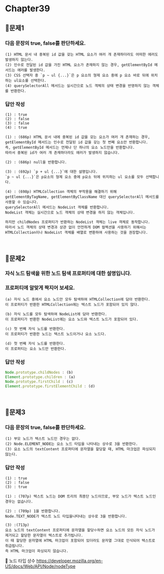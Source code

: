 # Chapter39
## 📌문제1

### 다음 문장의 true, false를 판단하세요.

```
(1) HTML 문서 내 중복된 id 값을 갖는 HTML 요소가 여러 개 존재하더라도 어떠한 에러도 발생하지 않는다.
(2) 인수로 전달된 id 값을 가진 HTML 요소가 존재하지 않는 경우, getElementById 메서드는 에러를 발생한다.
(3) CSS 선택자 중 `p ~ ul {...}`은 p 요소의 형제 요소 중에 p 요소 바로 뒤에 위치하는 ul요소를 선택한다.
(4) querySelectorAll 메서드는 실시간으로 노드 객체의 상태 변경을 반영하지 않는 객체를 반환한다.
```

### 답안 작성

```
(1) : true
(2) : false
(3) : false
(4) : true
```
```
(1) : (686p) HTML 문서 내에 중복된 id 값을 갖는 요소가 여러 개 존재하는 경우, getElementById 메서드는 인수로 전달된 id 값을 갖는 첫 번째 요소만 반환합니다. 
즉, getElementById 메서드는 언제나 단 하나의 요소 노드만을 반환합니다.
따라서 중복된 id가 여러 개 존재하더라도 에러가 발생하지 않습니다.

(2) : (686p) null을 반환합니다.

(3) : (692p) `p + ul {...}`에 대한 설명입니다.
`p ~ ul {...}`은 p요소의 형제 요소 중에 p요소 뒤에 위치하는 ul 요소를 모두 선택합니다.

(4) : (698p) HTMLCollection 객체의 부작용을 해결하기 위해 getElementByTagName, getElementByClassName 대신 querySelectorAll 메서드를 사용할 수 있습니다.
querySelectorAll 메서드는 NodeList 객체를 반환합니다.
NodeList 객체는 실시간으로 노드 객체의 상태 변경을 하지 않는 객체입니다.

하지만 childNodes 프로퍼티가 반환하는 NodeList 객체는 live 객체로 동작합니다.
따라서 노드 객체의 상태 변경과 상관 없이 안전하게 DOM 컬렉션을 사용하기 위해서는
HTMLCollection이나 NodeList 객체를 배열로 변환하여 사용하는 것을 권장합니다.
```
<br>

## 📌문제2

### 자식 노드 탐색을 위한 노드 탐색 프로퍼티에 대한 설명입니다. 
### 프로퍼티에 알맞게 짝지어 보세요.

```
(a) 자식 노드 중에서 요소 노드만 모두 탐색하여 HTMLCollection에 담아 반환한다.
이 프로퍼티가 반환한 HTMLCollection에는 텍스트 노드가 포함되어 있지 않다.

(b) 자식 노드를 모두 탐색하여 NodeList에 담아 반환한다.
이 프로퍼티가 반환한 NodeList에는 요소 노드와 텍스트 노드가 포함되어 있다.

(c) 첫 번째 자식 노드를 반환한다.
이 프로퍼티가 반환한 노드는 텍스트 노드이거나 요소 노드다.

(d) 첫 번째 자식 노드를 반환한다.
이 프로퍼티는 요소 노드만 반환한다.
```

### 답안 작성

```js
Node.prototype.childNodes : (b)
Element.prototype.children : (a)
Node.prototype.firstChild : (c)
Element.prototype.firstElementChild : (d)
```

<br>

## 📌문제3

### 다음 문장의 true, false를 판단하세요.

```
(1) 부모 노드가 텍스트 노드인 경우는 없다.
(2) Node.ELEMENT_NODE는 요소 노드 타입을 나타내는 상수로 3을 반환한다.
(3) 요소 노드의 textContent 프로퍼티에 문자열을 할당할 때, HTML 마크업은 파싱되지 않는다.
```

### 답안 작성
```
(1) : true
(2) : false
(3) : true
```
```
(1) : (707p) 텍스트 노드는 DOM 트리의 최종단 노드이므로, 부모 노드가 텍스트 노드인 경우는 없습니다.

(2) : (709p) 1을 반환합니다.
Node.TEXT_NODE가 텍스트 노드 타입을나타내는 상수로 3을 반환합니다.

(3) :(713p)
요소 노드의 textContent 프로퍼티에 문자열을 할당ㅇ하면 요소 노드의 모든 자식 노드가 제거되고 할당한 문자열이 텍스트로 추가됩니다.
이 때 할당한 문자열에 HTML 마크업이 포함되어 있더라도 문자열 그대로 인식되어 텍스트로 취급됩니다.
즉 HTML 마크업이 파싱되지 않습니다.

```
🔗 노드 타입 상수 https://developer.mozilla.org/en-US/docs/Web/API/Node/nodeType



<br>
